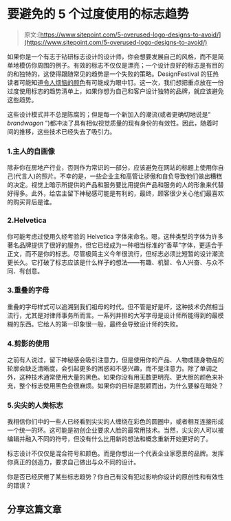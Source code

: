 # 要避免的 5 个过度使用的标志趋势

> 原文:[https://www.sitepoint.com/5-overused-logo-designs-to-avoid/](https://www.sitepoint.com/5-overused-logo-designs-to-avoid/)

如果你是一个有志于钻研标志设计的设计师，你会想要发展自己的风格，而不是简单地模仿你周围的例子。有效的标志不仅仅是漂亮；一个设计良好的标志是有目的的和独特的，这使得跟随常见的趋势是一个失败的策略。DesignFestival 的狂热读者可能知道[令人烦恼的颜色](https://www.sitepoint.com/10-troublesome-colors-to-avoid-in-your-advertising/)有可能成为眼中钉。这一次，我们想把重点放在一份过度使用标志的趋势清单上，如果你想为自己和客户设计独特的品牌，就应该避免这些趋势。

这些设计模式并不总是陈腐的；但是每一个新加入的潮流(或者更确切地说是“ *brandwagon* ”)都冲淡了具有相似视觉质量的现有身份的有效性。因此，随着时间的推移，这些技术已经失去了吸引力。

### 1.主人的自画像

除非你在房地产行业，否则作为常识的一部分，应该避免在网站的标题上使用你自己(代言人)的照片。不幸的是，一些企业主和高管让骄傲和自负导致他们做出糟糕的决定。视觉上暗示所提供的产品和服务要比用提供产品和服务的人的形象来代替好得多。此外，给店主留下神秘感可能是有利的，最终，顾客很少关心他们最喜欢的购买背后是谁。

### 2.Helvetica

你可能考虑过使用久经考验的 Helvetica 字体来命名。嗯，这种类型的字体为许多著名品牌提供了很好的服务，但它已经成为一种相当标准的“香草”字体，更适合于正文，而不是你的标志。尽管极简主义今年很流行，但标志必须比短暂的设计潮流更长久。它打破了标志应该是什么样子的想法——有趣、机智、令人兴奋、与众不同、有创意。

### 3.重叠的字母

重叠的字母样式可以追溯到我们祖母的时代。但不管是好是坏，这种技术仍然相当流行，尤其是对律师事务所而言。一系列并排的大写字母是设计师所能得到的最模糊的东西。它给人的第一印象很一般，最终会导致设计师的失败。

### 4.剪影的使用

之前有人说过，留下神秘感会吸引注意力，但是使用你的产品、人物或随身物品的轮廓会缺乏清晰度，会引起更多的困惑和不感兴趣，而不是注意力。除了单调之外，这种技术通常使用大量的黑色。如果你没有用无数更明亮、更大胆的颜色来补充，整个标志使用黑色会很麻烦。如果你的目标是脱颖而出，为什么要躲在暗处？

### 5.尖尖的人类标志

我相信你们中的一些人已经看到尖尖的人缠绕在彩色的圆圈中，或者相互连接形成一个统一的环。这可能是初创企业要求人脸的最常用技术。当然，尖尖的人可以被编辑并融入不同的符号，但没有什么比用新的想法和概念重新开始更好的了。

标志设计不仅仅是混合符号和颜色。而是你想出一个代表企业家愿景的品牌。发挥你真正的创造力，要求自己做出与众不同的设计。

你是否已经厌倦了某些标志趋势？你自己有没有犯过影响你设计的原创性和有效性的错误？

## 分享这篇文章